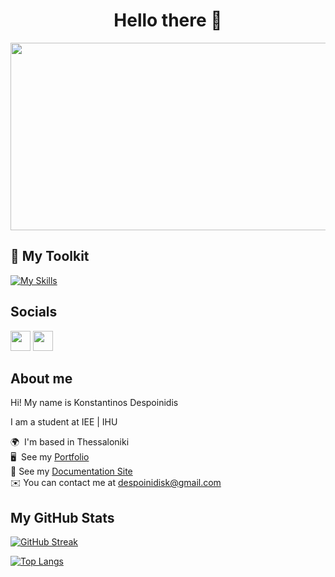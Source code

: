<div align="center">
  <h1>Hello there 👋</h1>
</div>

<div align="center">
  <img src="https://media.giphy.com/media/dWesBcTLavkZuG35MI/giphy.gif" width="600" height="300"/><br>
  <img src="https://komarev.com/ghpvc/?username=your-github-username&style=flat-square&color=blue" alt=""/>
</div>

## 🧰 My Toolkit

[![My Skills](https://skillicons.dev/icons?i=c,cpp,java,py,ruby,rails,html,css,js,electron,arduino,git,linux,processing,wordpress)](https://skillicons.dev)

## Socials

<p align="left"> <a href="https://www.github.com/KDesp73" target="_blank" rel="noreferrer"><img src="https://raw.githubusercontent.com/danielcranney/readme-generator/main/public/icons/socials/github-dark.svg" width="32" height="32" /></a> <a href="https://www.linkedin.com/in/konstantinos-despoinidis" target="_blank" rel="noreferrer"><img src="https://raw.githubusercontent.com/danielcranney/readme-generator/main/public/icons/socials/linkedin.svg" width="32" height="32" /></a></p>

## About me

Hi! My name is Konstantinos Despoinidis

I am a student at IEE | IHU</h4>

🌍  I'm based in Thessaloniki<br>
🖥️  See my [Portfolio](https://kdesp73.github.io/Portfolio/)<br>
📄  See my [Documentation Site](https://kdesp73.github.io/Docs/)<br>
✉️  You can contact me at [despoinidisk@gmail.com](mailto:despoinidisk@gmail.com)<br>

## My GitHub Stats

[![GitHub Streak](http://github-readme-streak-stats.herokuapp.com?user=KDesp73&theme=catppuccin-macchiato)](https://git.io/streak-stats)

[![Top Langs](https://github-readme-stats.vercel.app/api/top-langs/?username=KDesp73&layout=compact&theme=city_lights)](https://github.com/KDesp73/KDesp73)
